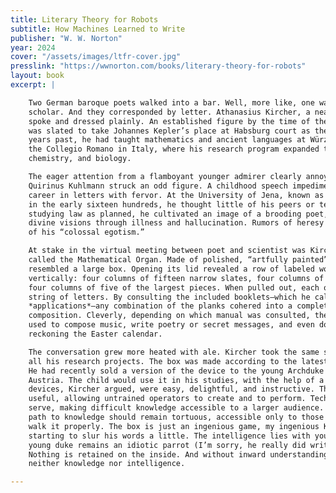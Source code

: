 ```yaml
---
title: Literary Theory for Robots
subtitle: How Machines Learned to Write
publisher: "W. W. Norton"
year: 2024
cover: "/assets/images/ltfr-cover.jpg"
presslink: "https://wwnorton.com/books/literary-theory-for-robots"
layout: book
excerpt: |

    Two German baroque poets walked into a bar. Well, more like, one was a poet and the other a
    scholar. And they corresponded by letter. Athanasius Kircher, a neat man in his forties,
    spoke and dressed plainly. An established figure by the time of their virtual meeting, he
    was slated to take Johannes Kepler’s place at Habsburg court as the royal mathematician. In
    years past, he had taught mathematics and ancient languages at Würzburg. Fate found him at
    the Collegio Romano in Italy, where his research program expanded to cover geology,
    chemistry, and biology.

    The eager attention from a flamboyant younger admirer clearly annoyed him. The gaunt
    Quirinus Kuhlmann struck an odd figure. A childhood speech impediment left him to pursue a
    career in letters with fervor. At the University of Jena, known as a bit of a party school
    in the early sixteen hundreds, he thought little of his peers or teachers. Instead of
    studying law as planned, he cultivated an image of a brooding poet, claiming to receive
    divine visions through illness and hallucination. Rumors of heresy circulated, as well as
    of his “colossal egotism.”

    At stake in the virtual meeting between poet and scientist was Kircher’s recent invention
    called the Mathematical Organ. Made of polished, “artfully painted” wood, the Organ
    resembled a large box. Opening its lid revealed a row of labeled wooden slates, filed
    vertically: four columns of fifteen narrow slates, four columns of seven wider ones, and
    four columns of five of the largest pieces. When pulled out, each of the slates contained a
    string of letters. By consulting the included booklets—which he called, wait for it,
    *applications*—any combination of the planks cohered into a complete, harmonious
    composition. Cleverly, depending on which manual was consulted, the same organ could be
    used to compose music, write poetry or secret messages, and even do advanced math, such as
    reckoning the Easter calendar.

    The conversation grew more heated with ale. Kircher took the same systematic approach to
    all his research projects. The box was made according to the latest scientific principles.
    He had recently sold a version of the device to the young Archduke Charles Joseph of
    Austria. The child would use it in his studies, with the help of a trusted tutor. Such
    devices, Kircher argued, were easy, delightful, and instructive. They were, above all,
    useful, allowing untrained operators to create and to perform. Technology was there to
    serve, making difficult knowledge accessible to a larger audience. Kuhlmann objected. The
    path to knowledge should remain tortuous, accessible only to those (like him!) willing to
    walk it properly. The box is just an ingenious game, my ingenious Kircher! Kuhlmann was
    starting to slur his words a little. The intelligence lies with you. Without the box, the
    young duke remains an idiotic parrot (I’m sorry, he really did write that, only in Latin).
    Nothing is retained on the inside. And without inward understanding, the child captures
    neither knowledge nor intelligence.

---
```


